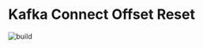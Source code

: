 # Kafka Connect Offset Reset

![build](https://github.com/helpermethod/kafka-connect-offset-reset/workflows/.github/workflows/cd.yml/badge.svg)
